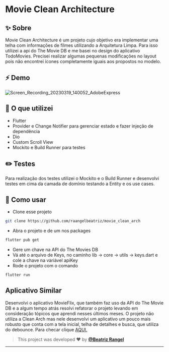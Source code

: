# Movie Clean Architecture
## ✨ Sobre

Movie Clean Architecture é um projeto cujo objetivo era implementar uma telha com informações de filmes utilizando a Arquitetura Limpa. Para isso utilizei a api do The Movie DB e me basei no design do aplicativo TodoMovies. Precisei realizar algumas pequenas modificações no layout pois não encontrei ícones completamente iguais aos propostos no modelo. 

## ⚡ Demo
![Screen_Recording_20230319_140052_AdobeExpress](https://user-images.githubusercontent.com/50742224/226197692-6cfb32df-8cc3-4fa0-9533-8c84ba2eef33.gif)


## 📖 O que utilizei
- Flutter
- Provider e Change Notifier para gerenciar estado e fazer injeção de dependência
- Dio
- Custom Scroll View
- Mockito e Build Runner para testes

## ✏️ Testes 
Para realização dos testes utilizei o Mockito e o Build Runner e desenvolvi testes em cima da camada de domínio testando a Entity e os use cases.

## 🚀 Como usar

- Clone esse projeto
```sh
git clone https://github.com/raangelbeatriz/movie_clean_arch
```
- Abra o projeto e de um nos packages
```sh
flutter pub get
```
- Gere um chave na API do The Movies DB
- Vá até o arquivo de Keys, no caminho lib -> core -> utils -> keys.dart e cole a chave na variável apiKey
- Rode o projeto com o comando
```sh
flutter run
```

## Aplicativo Similar

Desenvolvi o aplicativo MovieFlix, que também faz uso da API do The Movie DB e a algum tempo atrás resolvi refatorar o projeto levando em consideração tópicos que aprendi nesses últimos meses. O projeto não utiliza a Clean Arch mas nele desenvolvi um aplicativo um pouco mais robusto que conta com a tela inicial, telha de detalhes e busca, que utiliza do debounce. Para checar clique [AQUI.](https://github.com/raangelbeatriz/movieflix)
   
   >This project was developed ❤️ by **[@Beatriz Rangel](https://www.linkedin.com/in/beatrizorangel/)**
   ---

